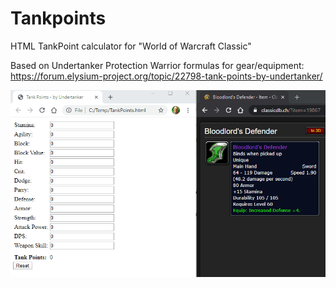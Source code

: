 # Tankpoints
HTML TankPoint calculator for "World of Warcraft Classic"

Based on Undertanker Protection Warrior formulas for gear/equipment: https://forum.elysium-project.org/topic/22798-tank-points-by-undertanker/

![Example](images/Tankpoints.gif)
